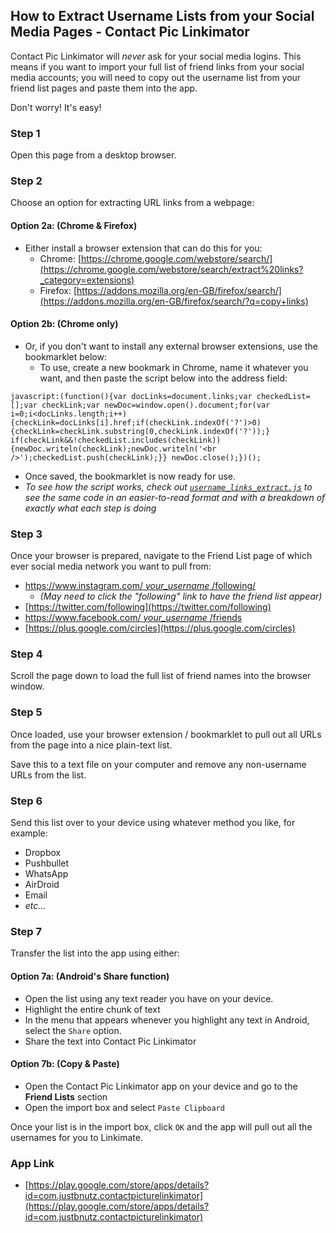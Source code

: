 ## How to Extract Username Lists from your Social Media Pages - Contact Pic Linkimator

Contact Pic Linkimator will *never* ask for your social media logins. This means if you want to import your full list of friend links from your social media accounts; you will need to copy out the username list from your friend list pages and paste them into the app. 

Don't worry! It's easy!

### Step 1
Open this page from a desktop browser.

### Step 2
Choose an option for extracting URL links from a webpage:

#### Option 2a: (Chrome & Firefox)
 - Either install a browser extension that can do this for you:
   - Chrome: [https://chrome.google.com/webstore/search/](https://chrome.google.com/webstore/search/extract%20links?_category=extensions)
   - Firefox: [https://addons.mozilla.org/en-GB/firefox/search/](https://addons.mozilla.org/en-GB/firefox/search/?q=copy+links)

#### Option 2b: (Chrome only)
- Or, if you don't want to install any external browser extensions, use the bookmarklet below:
  - To use, create a new bookmark in Chrome, name it whatever you want, and then paste the script below into the address field:

`javascript:(function(){var docLinks=document.links;var checkedList=[];var checkLink;var newDoc=window.open().document;for(var i=0;i<docLinks.length;i++){checkLink=docLinks[i].href;if(checkLink.indexOf('?')>0){checkLink=checkLink.substring(0,checkLink.indexOf('?'));} if(checkLink&&!checkedList.includes(checkLink)){newDoc.writeln(checkLink);newDoc.writeln('<br />');checkedList.push(checkLink);}} newDoc.close();})();`

  - Once saved, the bookmarklet is now ready for use.
  - *To see how the script works, check out [`username_links_extract.js`](username_links_extract.js) to see the same code in an easier-to-read format and with a breakdown of exactly what each step is doing*

### Step 3
Once your browser is prepared, navigate to the Friend List page of which ever social media network you want to pull from:

 - [https://www.instagram.com/ *your_username* /following/](https://www.instagram.com/_your_username_here_/following/)
   - *(May need to click the "following" link to have the friend list appear)*
 - [https://twitter.com/following](https://twitter.com/following)
 - [https://www.facebook.com/ *your_username* /friends](https://www.facebook.com/_your_username_here_/friends)
 - [https://plus.google.com/circles](https://plus.google.com/circles)

### Step 4
Scroll the page down to load the full list of friend names into the browser window.

### Step 5
Once loaded, use your browser extension / bookmarklet to pull out all URLs from the page into a nice plain-text list.

Save this to a text file on your computer and remove any non-username URLs from the list.

### Step 6
Send this list over to your device using whatever method you like, for example:

 - Dropbox
 - Pushbullet
 - WhatsApp
 - AirDroid
 - Email
 - *etc...*

### Step 7
Transfer the list into the app using either:

#### Option 7a: (Android's Share function)
  - Open the list using any text reader you have on your device.
  - Highlight the entire chunk of text
  - In the menu that appears whenever you highlight any text in Android, select the `Share` option.
  - Share the text into Contact Pic Linkimator

#### Option 7b: (Copy & Paste)
  - Open the Contact Pic Linkimator app on your device and go to the **Friend Lists** section
  - Open the import box and select `Paste Clipboard`

Once your list is in the import box, click `OK` and the app will pull out all the usernames for you to Linkimate.

### App Link
 - [https://play.google.com/store/apps/details?id=com.justbnutz.contactpicturelinkimator](https://play.google.com/store/apps/details?id=com.justbnutz.contactpicturelinkimator)

